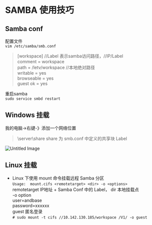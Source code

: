 # SAMBA 使用技巧

## Samba conf
配置文件  
`vim /etc/samba/smb.conf`

> [workspace] //Label 表示samba访问路径，//IP/Label  
>   comment = workspace  
>   path = /letv/workspace //本地绝对路径   
>   writable = yes  
>   browseable = yes  
>   guest ok = yes  
>   

重启samba  
`sudo service smbd restart` 
## Windows 挂载
我的电脑->右键-》添加一个网络位置  
> \\server\share  share 为 smb.conf 中定义的共享块 Label

![Untitled Image](http://ok271nnuu.bkt.clouddn.com/buf0V)
## Linux 挂载

+ Linux 下使用 mount 命令挂载远程 Samba 分区  
`Usage:  mount.cifs <remotetarget> <dir> -o <options>`  
remotetarget IP地址 + Samba Conf 中的 Label， dir 本地挂载点  
-o option  
user=andbase  
password=xxxxxx  
guest 匿名登录  
`# sudo mount -t cifs //10.142.130.185/workspace /V1/ -o guest`
    
